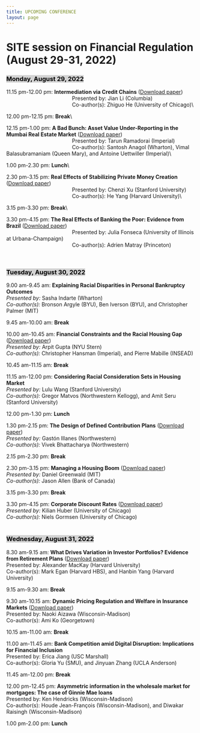 ```yaml
---
title: UPCOMING CONFERENCE
layout: page
---
```


# SITE session on Financial Regulation (August 29-31, 2022)

### <mark style="background-color: #D3D3D3">Monday, August 29, 2022</mark> 

11.15 pm-12.00 pm: **Intermediation via Credit Chains** ([Download paper](https://www.nber.org/system/files/working_papers/w29632/w29632.pdf))\
&ensp; &ensp; &ensp; &ensp; &ensp;  &ensp; &ensp; &ensp; &ensp; &ensp; &ensp; &ensp; &ensp; &ensp; &ensp; &ensp; Presented by: Jian Li (Columbia)\
&ensp; &ensp; &ensp; &ensp; &ensp; &ensp;  &ensp; &ensp; &ensp; &ensp; &ensp; &ensp; &ensp; &ensp; &ensp; &ensp; Co-author(s): Zhiguo He (University of Chicago)\

12.00 pm-12.15 pm: **Break**\

12.15 pm-1.00 pm: **A Bad Bunch: Asset Value Under-Reporting in the Mumbai Real Estate Market** ([Download paper](https://papers.ssrn.com/sol3/papers.cfm?abstract_id=4055401))\
&ensp; &ensp; &ensp; &ensp; &ensp;  &ensp; &ensp; &ensp; &ensp; &ensp; &ensp; &ensp; &ensp; &ensp; &ensp; &ensp; Presented by: Tarun Ramadorai (Imperial)\
&ensp; &ensp; &ensp; &ensp; &ensp;  &ensp; &ensp; &ensp; &ensp; &ensp; &ensp; &ensp; &ensp; &ensp; &ensp; &ensp; Co-author(s): Santosh Anagol (Wharton), Vimal Balasubramaniam (Queen Mary), and Antoine Uettwiller (Imperial)\

1.00 pm-2.30 pm: **Lunch**\

2.30 pm-3.15 pm: **Real Effects of Stabilizing Private Money Creation** ([Download paper](https://chenzi-xu.com/docs/nationalbanks_xu_yang.pdf))\
&ensp; &ensp; &ensp; &ensp; &ensp;  &ensp; &ensp; &ensp; &ensp; &ensp; &ensp; &ensp; &ensp; &ensp; &ensp; &ensp; Presented by: Chenzi Xu (Stanford University)\
&ensp; &ensp; &ensp; &ensp; &ensp;  &ensp; &ensp; &ensp; &ensp; &ensp; &ensp; &ensp; &ensp; &ensp; &ensp; &ensp; Co-author(s): He Yang (Harvard University)\

3.15 pm-3.30 pm: **Break**\

3.30 pm-4.15 pm: **The Real Effects of Banking the Poor: Evidence from Brazil** ([Download paper](https://www.nber.org/system/files/working_papers/w30057/w30057.pdf))\
&ensp; &ensp; &ensp; &ensp; &ensp;  &ensp; &ensp; &ensp; &ensp; &ensp; &ensp; &ensp; &ensp; &ensp; &ensp; &ensp; Presented by: Julia Fonseca (University of Illinois at Urbana-Champaign)\
&ensp; &ensp; &ensp; &ensp; &ensp;  &ensp; &ensp; &ensp; &ensp; &ensp; &ensp; &ensp; &ensp; &ensp; &ensp; &ensp; Co-author(s): Adrien Matray (Princeton)

&nbsp;

### <mark style="background-color: #D3D3D3">Tuesday, August 30, 2022</mark>

9.00 am-9.45 am: **Explaining Racial Disparities in Personal Bankruptcy Outcomes**\
*Presented by:* Sasha Indarte (Wharton)\
*Co-author(s):* Bronson Argyle (BYU), Ben Iverson (BYU), and Christopher Palmer (MIT)

9.45 am-10.00 am: **Break**

10.00 am-10.45 am: **Financial Constraints and the Racial Housing Gap** ([Download paper](https://papers.ssrn.com/sol3/Delivery.cfm/SSRN_ID4163828_code3174931.pdf?abstractid=3969433&mirid=1))\
*Presented by:* Arpit Gupta (NYU Stern)\
*Co-author(s):* Christopher Hansman (Imperial), and Pierre Mabille (INSEAD)

10.45 am-11.15 am: **Break**

11.15 am-12.00 pm: **Considering Racial Consideration Sets in Housing Market**\
*Presented by:* Lulu Wang (Stanford University)\
*Co-author(s):* Gregor Matvos (Northwestern Kellogg), and Amit Seru (Stanford University)

12.00 pm-1.30 pm: **Lunch**

1.30 pm-2.15 pm: **The Design of Defined Contribution Plans** ([Download paper](https://www.nber.org/system/files/working_papers/w29981/w29981.pdf))\
*Presented by:* Gastón Illanes (Northwestern)\
*Co-author(s):* Vivek Bhattacharya (Northwestern)

2.15 pm-2.30 pm: **Break**

2.30 pm-3.15 pm: **Managing a Housing Boom** ([Download paper](http://www.dlgreenwald.com/uploads/4/5/2/8/45280895/cdn_draft.pdf))\
*Presented by:* Daniel Greenwald (MIT)\
*Co-author(s):* Jason Allen (Bank of Canada)

3.15 pm-3.30 pm: **Break**

3.30 pm-4.15 pm: **Corporate Discount Rates** ([Download paper](https://kilianhuber.github.io/website/GormsenHuber2022.pdf))\
*Presented by:* Kilian Huber (University of Chicago)\
*Co-author(s):* Niels Gormsen (University of Chicago)\
&nbsp;

### <mark style="background-color: #D3D3D3">Wednesday, August 31, 2022</mark>

8.30 am-9.15 am: **What Drives Variation in Investor Portfolios? Evidence from Retirement Plans** ([Download paper](https://alexandermackay.org/files/What%20Drives%20Variation%20in%20Investor%20Portfolios%20-%20Evidence%20from%20Retirement%20Plans.pdf))\
Presented by: Alexander MacKay (Harvard University)\
Co-author(s): Mark Egan (Harvard HBS), and Hanbin Yang (Harvard University)&nbsp; 
&nbsp;

9.15 am-9.30 am: **Break**

9.30 am-10.15 am: **Dynamic Pricing Regulation and Welfare in Insurance Markets** ([Download paper](http://www.ko-ami.com/uploads/1/0/5/9/105963965/aizawa_ko_nov2021.pdf))\
Presented by: Naoki Aizawa (Wisconsin-Madison)\
Co-author(s): Ami Ko (Georgetown)

10.15 am-11.00 am: **Break**

11.00 am-11.45 am: **Bank Competition amid Digital Disruption: Implications for Financial Inclusion**\
Presented by: Erica Jiang (USC Marshall)\
Co-author(s): Gloria Yu (SMU), and Jinyuan Zhang (UCLA Anderson)

11.45 am-12.00 pm: **Break**

12.00 pm-12.45 pm: **Asymmetric information in the wholesale market for mortgages: The case of Ginnie Mae loans**\
Presented by: Ken Hendricks (Wisconsin-Madison)\
Co-author(s): Houde Jean-François (Wisconsin-Madison), and Diwakar Raisingh (Wisconsin-Madison)

1.00 pm-2.00 pm: **Lunch**
